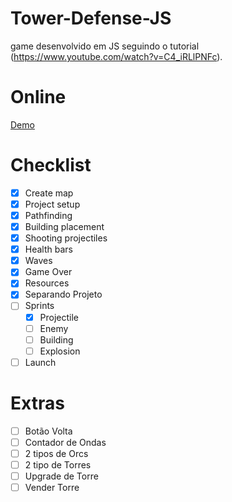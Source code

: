 # Tower-Defense-JS
game desenvolvido em JS seguindo o tutorial (https://www.youtube.com/watch?v=C4_iRLlPNFc).

# Online
[Demo](https://hovelacque.github.io/Tower-Defense-JS/)

# Checklist
- [X] Create map
- [X] Project setup
- [X] Pathfinding
- [X] Building placement
- [X] Shooting  projectiles
- [X] Health bars
- [X] Waves
- [X] Game Over
- [X] Resources
- [X] Separando Projeto
- [ ] Sprints
    - [X] Projectile
    - [ ] Enemy
    - [ ] Building
    - [ ] Explosion
- [ ] Launch

# Extras
- [ ] Botão Volta
- [ ] Contador de Ondas
- [ ] 2 tipos de Orcs
- [ ] 2 tipo de Torres
- [ ] Upgrade de Torre
- [ ] Vender Torre

